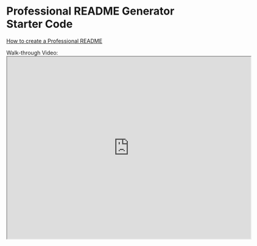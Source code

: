 # Professional README Generator Starter Code

[How to create a Professional README](https://coding-boot-camp.github.io/full-stack/github/professional-readme-guide)

Walk-through Video: <iframe src="https://drive.google.com/file/d/1OsGl8nGHX83858KasrWlRpCETXIt9Zu8/preview" width="640" height="480"></iframe>